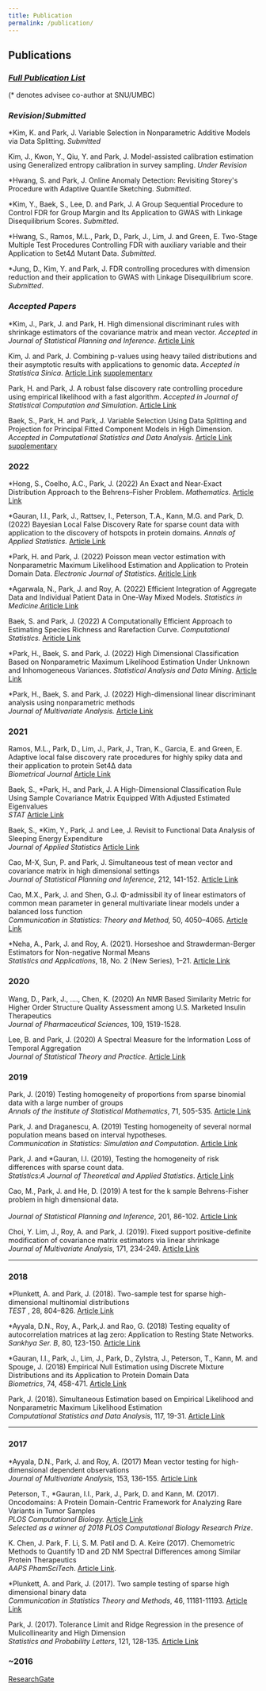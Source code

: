 ```yaml
---
title: Publication
permalink: /publication/
---
```


## **Publications**

### [_Full Publication List_](https://www.researchgate.net/profile/Junyong-Park-10) 

(* denotes advisee co-author at SNU/UMBC)

###  _Revision_/_Submitted_

 
*Kim, K. and Park, J.  Variable Selection in Nonparametric Additive
Models via Data Splitting. _Submitted_ 

Kim, J., Kwon, Y., Qiu, Y. and Park, J.  Model-assisted calibration estimation using Generalized entropy calibration in survey sampling. _Under Revision_

*Hwang, S. and Park, J. Online Anomaly Detection: Revisiting Storey's Procedure with Adaptive Quantile Sketching. _Submitted_.

*Kim, Y.,  Baek, S., Lee, D. and Park, J.  A Group Sequential Procedure to Control FDR for Group Margin and Its Application to GWAS with Linkage Disequilibrium Scores. _Submitted_. 

*Hwang, S., Ramos, M.L., Park, D., Park, J., Lim, J. and Green, E.  Two-Stage Multiple Test Procedures Controlling FDR with auxiliary variable and their Application to Set4$\Delta$ Mutant Data. _Submitted_. 

*Jung, D., Kim, Y. and Park, J. FDR controlling procedures with dimension
reduction and their application to GWAS with
Linkage Disequilibrium score. _Submitted_. 

### _Accepted Papers_ 

*Kim, J., Park, J. and Park, H. High dimensional discriminant rules with shrinkage estimators of the covariance 
matrix and mean vector. _Accepted in Journal of Statistical Planning and Inference_. [Article Link](https://www.sciencedirect.com/science/article/pii/S0378375824000569)

Kim, J. and Park, J. Combining  p-values using heavy tailed distributions and their asymptotic 
results with applications to genomic data. _Accepted in Statistica Sinica_. [Article Link](https://www3.stat.sinica.edu.tw/ss_newpaper/SS-2023-0117_na.pdf)  [supplementary](https://www3.stat.sinica.edu.tw/preprint/supp/2023-0117_supp.pdf) 
 

Park, H. and Park, J.   A robust false discovery rate controlling procedure using empirical likelihood with a fast algorithm. _Accepted in Journal of Statistical Computation and Simulation_.  [Article Link](https://www.tandfonline.com/doi/full/10.1080/00949655.2023.2280916) 

Baek, S., Park, H. and Park, J.  Variable Selection Using Data Splitting and Projection for 
Principal Fitted Component Models in High Dimension. 
_Accepted in Computational Statistics and Data Analysis_. [Article Link](https://www.sciencedirect.com/science/article/pii/S0167947324000446?dgcid=author) [supplementary](https://ars.els-cdn.com/content/image/1-s2.0-S0167947324000446-mmc1.pdf)


### 2022 

*Hong, S., Coelho, A.C., Park, J. (2022) An Exact and Near-Exact Distribution Approach to the Behrens–Fisher Problem. _Mathematics._
[Article Link](https://www.mdpi.com/2227-7390/10/16/2953)  

*Gauran, I.I., Park, J., Rattsev, I., Peterson, T.A., Kann, M.G. and  Park, D. (2022) Bayesian Local False Discovery Rate for sparse count data with application to the discovery of hotspots in protein domains.  _Annals of Applied Statistics._   [Article Link](https://projecteuclid.org/journals/annals-of-applied-statistics/volume-16/issue-3/Bayesian-local-false-discovery-rate-for-sparse-count-data-with/10.1214/21-AOAS1551.full)


*Park, H. and Park, J. (2022) Poisson mean vector estimation with Nonparametric Maximum Likelihood Estimation and Application to Protein Domain Data. _Electronic Journal of Statistics_. [Ariticle Link](https://projecteuclid.org/journals/electronic-journal-of-statistics/volume-16/issue-2/Poisson-mean-vector-estimation-with-nonparametric-maximum-likelihood-estimation-and/10.1214/22-EJS2029.full)

*Agarwala, N.,  Park, J. and Roy, A. (2022) Efficient Integration of Aggregate Data and Individual Patient Data in One-Way Mixed Models. 
_Statistics in Medicine_.[Ariticle Link](https://onlinelibrary.wiley.com/doi/10.1002/sim.9307)

Baek, S.  and  Park, J.  (2022) A Computationally Efficient Approach to Estimating Species Richness and Rarefaction Curve.
  _Computational Statistics._  [Ariticle Link](https://link.springer.com/article/10.1007/s00180-021-01185-1)


*Park, H.,  Baek, S. and Park, J. (2022) High Dimensional Classification Based on Nonparametric Maximum Likelihood Estimation Under Unknown and Inhomogeneous Variances. 
_Statistical Analysis and Data Mining_. [Article Link](https://onlinelibrary.wiley.com/doi/10.1002/sam.11554)



*Park, H.,  Baek, S. and Park, J. (2022) High-dimensional linear discriminant analysis using nonparametric methods <br>
_Journal of Multivariate Analysis._  [Article Link](https://www.sciencedirect.com/science/article/pii/S0047259X21001147?via%3Dihub)



### 2021

Ramos, M.L., Park, D., Lim, J., Park, J., Tran, K.,  Garcia, E. and  Green, E. 
Adaptive local false discovery rate procedures for highly spiky data and their application to protein Set4Δ data <br>
_Biometrical Journal_   [Article Link](https://onlinelibrary.wiley.com/doi/full/10.1002/bimj.202000256)


Baek, S., *Park, H., and Park, J.  A High-Dimensional Classification Rule Using Sample Covariance Matrix Equipped With Adjusted Estimated Eigenvalues <br>
 _STAT_ [Article Link](https://onlinelibrary.wiley.com/doi/full/10.1002/sta4.358)


Baek, S., *Kim, Y.,  Park, J. and Lee, J.  Revisit to Functional Data Analysis of Sleeping Energy Expenditure  <br>
_Journal of Applied Statistics_ [Article Link](https://www.tandfonline.com/doi/full/10.1080/02664763.2020.1838457)


 Cao, M-X, Sun, P. and Park, J.  Simultaneous test of mean vector and covariance matrix in high dimensional settings <br>
 _Journal of Statistical Planning and Inference_,  212,  141-152. [Article Link](https://www.sciencedirect.com/science/article/pii/S0378375820301051)


Cao, M.X.,  Park, J. and  Shen, G.J. Φ-admissibil ity of linear estimators of common mean parameter in general multivariate linear models under a balanced loss function <br>
 _Communication in Statistics: Theory and Method,_  50, 4050–4065. [Article Link](https://www.tandfonline.com/doi/full/10.1080/03610926.2019.1710757)

*Neha, A., Park, J. and Roy, A. (2021). Horseshoe and Strawderman-Berger Estimators for Non-negative Normal Means <br> 
_Statistics and Applications_, 18, No. 2 (New Series),  1–21. [Article Link](https://www.ssca.org.in/media/22_Vol._18_No._2_2020_SA_Anindya__Roy.pdf)


### 2020
 Wang, D., Park, J., ...., Chen, K. (2020)  An NMR Based Similarity Metric for Higher Order Structure Quality Assessment among U.S. Marketed Insulin Therapeutics <br>
 _Journal of Pharmaceutical Sciences_,  109, 1519-1528. 

 Lee, B. and Park, J. (2020) A Spectral Measure for the Information Loss of Temporal Aggregation <br>
  _Journal of Statistical Theory and Practice._  [Article Link](https://link.springer.com/article/10.1007%2Fs42519-020-00099-3)  



### 2019
Park, J.  (2019) Testing homogeneity of proportions from sparse binomial data with a large number of groups <br>
_Annals of the Institute of Statistical Mathematics_, 71, 505-535.  [Article Link](https://link.springer.com/article/10.1007/s10463-018-0652-2)

Park, J. and Draganescu, A. (2019) Testing homogeneity of several normal population means based on interval hypotheses. <br>
_Communication in Statistics: Simulation and Computation_. [Article Link](https://www.tandfonline.com/doi/full/10.1080/03610918.2019.1639737)

Park, J. and *Gauran, I.I. (2019), Testing the homogeneity of risk differences with sparse count data. <br>
_Statistics:A Journal of Theoretical and Applied Statistics_.   [Article Link](https://www.tandfonline.com/doi/full/10.1080/02331888.2019.1675162)

Cao, M., Park, J. and He, D.  (2019)  A test for the k sample Behrens-Fisher problem in high dimensional data.  <br>  
_Journal of Statistical Planning and Inference_, 201, 86-102. [Article Link](https://www.sciencedirect.com/science/article/pii/S0378375818303562?via%3Dihub)

Choi, Y. Lim, J.,  Roy, A. and Park, J.  (2019). Fixed support positive-definite modification of covariance matrix estimators via linear shrinkage <br>
_Journal of Multivariate   Analysis_, 171, 234-249.  [Article Link](https://www.sciencedirect.com/science/article/pii/S0047259X17307789)


<hr>

### 2018

*Plunkett, A. and Park, J.  (2018). Two-sample test for sparse high-dimensional multinomial distributions <br>
_TEST_ , 28, 804–826. [Article Link](https://link.springer.com/article/10.1007/s11749-018-0600-8)


*Ayyala, D.N., Roy, A., Park,J. and Rao, G. (2018)
   Testing equality of autocorrelation matrices at lag zero: Application to Resting State Networks. <br>
    _Sankhya Ser. B_, 80, 123-150.  [Article Link](https://link.springer.com/article/10.1007/s13571-017-0138-x)

*Gauran, I.I., Park, J.,  Lim, J.,  Park,  D., Zylstra, J.,  Peterson, T., Kann, M. and  Spouge, J. (2018)
  Empirical Null Estimation using Discrete Mixture Distributions and its Application to Protein Domain Data  <br>
_Biometrics_, 74, 458-471. [Article Link](https://onlinelibrary.wiley.com/doi/full/10.1111/biom.12779)

  Park, J.  (2018). Simultaneous Estimation based on Empirical Likelihood and Nonparametric Maximum Likelihood Estimation <br>
   _Computational Statistics and Data Analysis_, 117, 19-31. [Article Link](https://www.sciencedirect.com/science/article/pii/S016794731730172X?via%3Dihub) 
<hr>

### 2017

*Ayyala, D.N., Park, J. and Roy, A. (2017) Mean vector testing for high-dimensional dependent observations<br>
_Journal of Multivariate Analysis_, 153, 136-155. [Article Link](https://www.sciencedirect.com/science/article/pii/S0047259X16300999)

 Peterson, T.,  *Gauran, I.I.,  Park, J.,  Park, D. and  Kann, M. (2017). Oncodomains: A Protein Domain-Centric Framework for Analyzing Rare Variants in Tumor Samples <br> 
 _PLOS Computational Biology._  [Article Link](https://journals.plos.org/ploscompbiol/article?id=10.1371/journal.pcbi.1005428)  <br>
  _Selected as a winner of 2018 PLOS Computational Biology Research Prize_. 
 

K. Chen, J. Park, F. Li, S. M. Patil and D. A. Keire (2017). Chemometric Methods to Quantify 1D and 2D NM Spectral Differences among Similar Protein Therapeutics <br> 
_AAPS  PhamSciTech_.     [Article Link](https://doi.org/10.1208/s12249-017-0911-1).

*Plunkett, A. and Park, J. (2017). Two sample testing of sparse high dimensional binary data <br>
_Communication in Statistics Theory and Methods_, 46, 11181-11193.  [Article Link](https://www.tandfonline.com/doi/full/10.1080/03610926.2016.1260743)

Park, J. (2017). Tolerance Limit and Ridge Regression in the presence of Mulicollinearity and High Dimension <br>
_Statistics and Probability Letters_, 121, 128-135. [Article Link](https://www.sciencedirect.com/science/article/pii/S0167715216302152)


### ~2016
[ResearchGate](https://www.researchgate.net/profile/Junyong-Park-10)